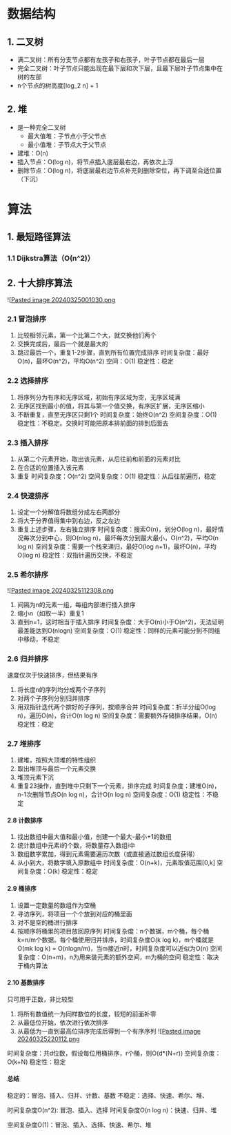 # 数据结构
## 1. 二叉树
+ 满二叉树：所有分支节点都有左孩子和右孩子，叶子节点都在最后一层
+ 完全二叉树：叶子节点只能出现在最下层和次下层，且最下层叶子节点集中在树的左部
+ n个节点的树高度[log_2 n] + 1

## 2. 堆
+ 是一种完全二叉树
	+ 最大值堆：子节点小于父节点
	+ 最小值堆：子节点大于父节点
+ 建堆：O(n)
+ 插入节点：O(log n)，将节点插入底层最右边，再依次上浮
+ 删除节点：O(log n)，将底层最右边节点补充到删除空位，再下调至合适位置（下沉）

# 算法
## 1. 最短路径算法
### 1.1 Dijkstra算法（O(n^2)）

## 2. 十大排序算法
![[Pasted image 20240325001030.png](../attach/Pasted%20image%2020240325001030.png)
### 2.1 冒泡排序
1. 比较相邻元素，第一个比第二个大，就交换他们两个
2. 交换完成后，最后一个就是最大的
3. 跳过最后一个，重复1-2步骤，直到所有位置完成排序
时间复杂度：最好O(n)，最坏O(n^2)，平均O(n^2)
空间：O(1)
稳定性：稳定

### 2.2 选择排序
1. 将序列分为有序和无序区域，初始有序区域为空，无序区域满
2. 无序区找到最小的值，将其与第一个值交换，有序区扩展，无序区缩小
3. 不断重复，直至无序区只剩1个
时间复杂度：始终O(n^2)
空间复杂度：O(1)
稳定性：不稳定。交换时可能把原本排前面的排到后面去

### 2.3 插入排序
1. 从第二个元素开始，取出该元素，从后往前和前面的元素对比
2. 在合适的位置插入该元素
3. 重复
时间复杂度：O(n^2)
空间复杂度：O(1)
稳定性：从后往前遍历，稳定

### 2.4 快速排序
1. 设定一个分解值将数组分成左右两部分
2. 将大于分界值得集中到右边，反之左边
3. 重复上述步骤，左右独立排序
时间复杂度：搜索O(n)，划分O(log n)，最好情况每次分到中心，则O(nlog n)，最坏每次分到最大最小，O(n^2)，平均O(n log n)
空间复杂度：需要一个栈来递归，最好O(log n+1)，最坏O(n)，平均O(log n)
稳定性：双指针遍历交换，不稳定

### 2.5 希尔排序
![[Pasted image 20240325112308.png](../attach/Pasted%20image%2020240325112308.png)
1. 间隔为n的元素一组，每组内部进行插入排序
2. 缩小n（如取一半）重复1
3. 直到n=1，这时相当于插入排序
时间复杂度：大于O(n)小于O(n^2)，无法证明最差能达到O(nlogn)
空间复杂度：O(1)
稳定性：同样的元素可能分到不同组中移动，不稳定

### 2.6 归并排序
速度仅次于快速排序，但结果有序
1. 将长度n的序列均分成两个子序列
2. 对两个子序列分别归并排序
3. 用双指针迭代两个排好的子序列，按顺序合并
时间复杂度：折半分组O(log n)，遍历O(n)，合计O(n log n)
空间复杂度：需要额外存储排序结果，O(n)
稳定性：稳定

### 2.7 堆排序
1. 建堆，按照大顶堆的特性组织
2. 取出堆顶与最后一个元素交换
3. 堆顶元素下沉
4. 重复23操作，直到堆中只剩下一个元素，排序完成
时间复杂度：建堆O(n)，n-1次删除节点O(n log n)，合计O(n log n)
空间复杂度：O(1)
稳定性：不稳定

#### 2.8 计数排序
1. 找出数组中最大值和最小值，创建一个最大-最小+1的数组
2. 统计数组中元素i的个数，将数量存入数组i中
3. 数组数字累加，得到元素需要遍历次数（或直接通过数组长度获得）
4. 从小到大，将数字填入原数组中
时间复杂度：O(n+k)，元素取值范围[0,k]
空间复杂度：O(k)
稳定性：稳定

#### 2.9 桶排序
1. 设置一定数量的数组作为空桶
2. 寻访序列，将项目一个个放到对应的桶里面
3. 对不是空的桶进行排序
4. 按顺序将桶里的项目放回原序列
时间复杂度：n个数据，m个桶，每个桶k=n/m个数据。每个桶使用归并排序，时间复杂度O(k log k)，m个桶就是 O(mk log k) = O(nlogn/m)，当m接近n时，时间复杂度可以近似为O(n)
空间复杂度：O(n+m)，n为用来装元素的额外空间，m为桶的空间
稳定性：取决于桶内算法

#### 2.10 基数排序
只可用于正数，非比较型
1. 将所有数值统一为同样数位的长度，较短的前面补零
2. 从最低位开始，依次进行依次排序
3. 从最低为一直到最高位排序完成后得到一个有序序列
![[Pasted image 20240325220112.png](../attach/Pasted%20image%2020240325220112.png)

时间复杂度：共d位数，假设每位用桶排序，r个桶，则O(d\*(N+r))
空间复杂度：O(k+N)
稳定性：稳定


#### 总结
稳定的：冒泡、插入、归并、计数、基数
不稳定：选择、快速、希尔、堆、

时间复杂度O(n^2): 冒泡、插入、选择
时间复杂度O(n log n)：快速、归并、堆

空间复杂度O(1)：冒泡、插入、选择、快速、希尔、堆